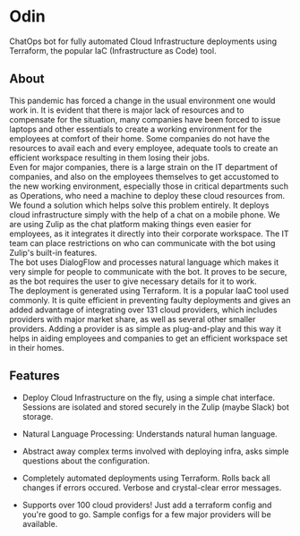 # Odin

ChatOps bot for fully automated Cloud Infrastructure deployments using Terraform, the popular IaC (Infrastructure as Code) tool.

## About

This pandemic has forced a change in the usual environment one would work in. It is evident that there is major lack of resources and to compensate for the situation, many companies have been forced to issue laptops and other essentials to create a working environment for the employees at comfort of their home. Some companies do not have the resources to avail each and every employee, adequate tools to create an efficient workspace resulting in them losing their jobs.
<br>
Even for major companies, there is a large strain on the IT department of companies, and also on the employees themselves to get accustomed to the new working environment, especially those in critical departments such as Operations, who need a machine to deploy these cloud resources from.
<br>
We found a solution which helps solve this problem entirely. It deploys cloud infrastructure simply with the help of a chat on a mobile phone. We are using Zulip as the chat platform making things even easier for employees, as it integrates it directly into their corporate workspace. The IT team can place restrictions on who can communicate with the bot using Zulip's built-in features.
<br>
The bot uses DialogFlow and processes natural language which makes it very simple for people to communicate with the bot. It proves to be secure, as the bot requires the user to give necessary details for it to work.
<br>
The deployment is generated using Terraform. It is a popular IaaC tool used commonly. It is quite efficient in preventing faulty deployments and gives an added advantage of integrating over 131 cloud providers, which includes providers with major market share, as well as several other smaller providers. Adding a provider is as simple as plug-and-play and this way it helps in aiding employees and companies to get an efficient workspace set in their homes.

## Features

- Deploy Cloud Infrastructure on the fly, using a simple chat interface. Sessions are isolated and stored securely in the Zulip (maybe Slack) bot storage. 

- Natural Language Processing: Understands natural human language.

- Abstract away complex terms involved with deploying infra, asks simple questions about the configuration.

- Completely automated deployments using Terraform. Rolls back all changes if errors occured. Verbose and crystal-clear error messages.

- Supports over 100 cloud providers! Just add a terraform config and you're good to go. Sample configs for a few major providers will be available.

